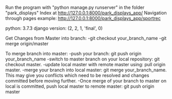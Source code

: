 Run the program with  "python manage.py runserver" in the folder "park_displays"
Index at http://127.0.0.1:8000/park_displays_app/
Navigation through pages example: http://127.0.0.1:8000/park_displays_app/sportrec

python: 3.7.3
django version: (2, 2, 1, 'final', 0)

Get Changes from Master into branch:
-git checkout your_branch_name
-git merge origin/master

To merge branch into master:
-push your branch: git push origin your_branch_name
-switch to master branch on your local repository: git checkout master.
-update local master with remote master using: pull origin master.
-merge your branch into local master: git merge your_branch_name. This may give you conflicts which need to be resolved and changes committed before moving further.
-Once merge of your branch to master on local is committed, push local master to remote master: git push origin master
